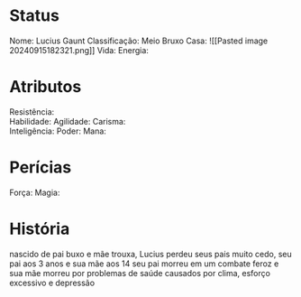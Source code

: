 # Status
Nome: Lucius Gaunt
Classificação: Meio Bruxo
Casa:
![[Pasted image 20240915182321.png]]
Vida:
Energia:


# Atributos
Resistência:  
Habilidade: 
Agilidade: 
Carisma:  
Inteligência: 
Poder: 
Mana: 

# Perícias
Força: 
Magia:

# História
nascido de pai buxo e mãe trouxa, Lucius perdeu seus pais muito cedo, seu pai aos 3 anos e sua mãe aos 14
seu pai morreu em um combate feroz e sua mãe morreu por problemas de saúde causados por clima, esforço excessivo e depressão